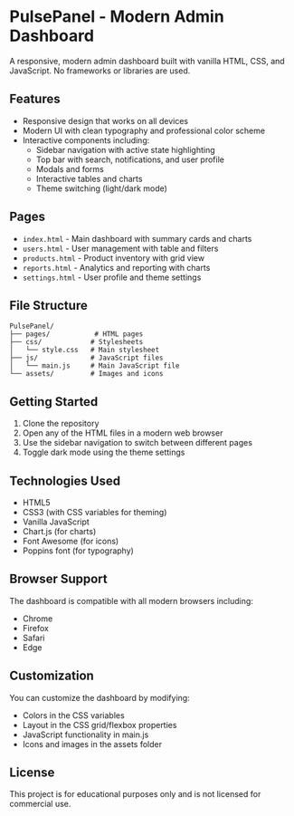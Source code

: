 # PulsePanel - Modern Admin Dashboard

A responsive, modern admin dashboard built with vanilla HTML, CSS, and JavaScript. No frameworks or libraries are used.

## Features

- Responsive design that works on all devices
- Modern UI with clean typography and professional color scheme
- Interactive components including:
  - Sidebar navigation with active state highlighting
  - Top bar with search, notifications, and user profile
  - Modals and forms
  - Interactive tables and charts
  - Theme switching (light/dark mode)

## Pages

- `index.html` - Main dashboard with summary cards and charts
- `users.html` - User management with table and filters
- `products.html` - Product inventory with grid view
- `reports.html` - Analytics and reporting with charts
- `settings.html` - User profile and theme settings

## File Structure

```
PulsePanel/
├── pages/           # HTML pages
├── css/            # Stylesheets
│   └── style.css   # Main stylesheet
├── js/             # JavaScript files
│   └── main.js     # Main JavaScript file
└── assets/         # Images and icons
```

## Getting Started

1. Clone the repository
2. Open any of the HTML files in a modern web browser
3. Use the sidebar navigation to switch between different pages
4. Toggle dark mode using the theme settings

## Technologies Used

- HTML5
- CSS3 (with CSS variables for theming)
- Vanilla JavaScript
- Chart.js (for charts)
- Font Awesome (for icons)
- Poppins font (for typography)

## Browser Support

The dashboard is compatible with all modern browsers including:
- Chrome
- Firefox
- Safari
- Edge

## Customization

You can customize the dashboard by modifying:
- Colors in the CSS variables
- Layout in the CSS grid/flexbox properties
- JavaScript functionality in main.js
- Icons and images in the assets folder

## License

This project is for educational purposes only and is not licensed for commercial use.
